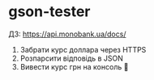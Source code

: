 # gson-tester
ДЗ: https://api.monobank.ua/docs/
1) Забрати курс доллара через HTTPS
2) Розпарсити відповідь в JSON
3) Вивести курс грн на консоль 🙂
